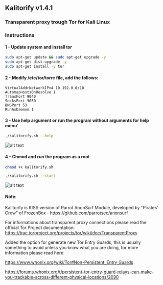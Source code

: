 ## Kalitorify v1.4.1

### Transparent proxy trough Tor for Kali Linux

 
### Instructions 

#### 1 - Update system and install tor
```bash
sudo apt-get update && sudo apt-get upgrade -y
sudo apt-get dist-upgrade -y
sudo apt-get install -y tor
```

#### 2 - Modify /etc/tor/torrc file, add the follows:
```
VirtualAddrNetworkIPv4 10.192.0.0/10
AutomapHostsOnResolve 1
TransPort 9040
SocksPort 9050
DNSPort 53
RunAsDaemon 1
```

#### 3 - Use help argument or run the program without arguments for help menu'
```bash
./kalitorify.sh --help
```
![alt text](http://i.hizliresim.com/Y4LG2l.png)


#### 4 - Chmod and run the program as a root
```bash
chmod +x kalitorify.sh

./kalitorify.sh --start 
```
![alt text](http://i.hizliresim.com/Xd1zW7.png)

 


#### Note:
Kalitorify is KISS version of Parrot AnonSurf Module, developed by "Pirates' Crew" of FrozenBox - https://github.com/parrotsec/anonsurf

For informations about transparent proxy connections please read the official Tor Project documentation: https://trac.torproject.org/projects/tor/wiki/doc/TransparentProxy

Added the option for generate new Tor Entry Guards, this is usually something to avoid unless you know what you are doing, for more information please read here: 

https://www.whonix.org/wiki/Tor#Non-Persistent_Entry_Guards 

https://forums.whonix.org/t/persistent-tor-entry-guard-relays-can-make-you-trackable-across-different-physical-locations/2090
